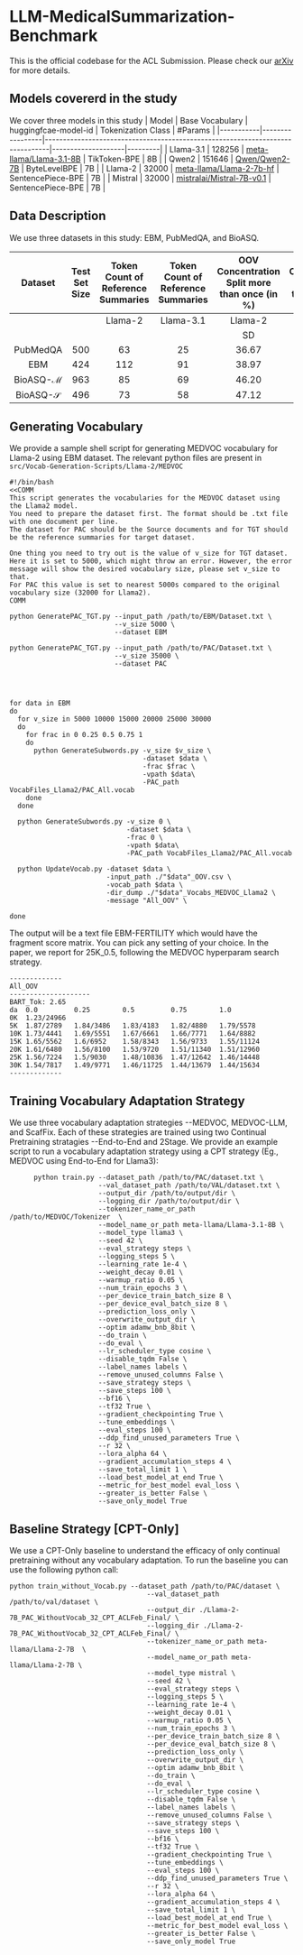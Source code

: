 # LLM-MedicalSummarization-Benchmark

This is the official codebase for the ACL Submission. Please check our [arXiv](http://arxiv.org/abs/2505.21242) for more details.

## Models covererd in the study
We cover three models in this study
| Model     | Base Vocabulary | huggingfcae-model-id                                                          | Tokenization Class | #Params |
|-----------|-----------------|-------------------------------------------------------------------------------|--------------------|---------|
| Llama-3.1 | 128256          | [meta-llama/Llama-3.1-8B](https://huggingface.co/meta-llama/Llama-3.1-8B)     | TikToken-BPE       | 8B      |
| Qwen2     | 151646          | [Qwen/Qwen2-7B](https://huggingface.co/Qwen/Qwen2-7B)                         | ByteLevelBPE       | 7B      |
| Llama-2   | 32000           | [meta-llama/Llama-2-7b-hf](https://huggingface.co/meta-llama/Llama-2-7b-hf)   | SentencePiece-BPE  | 7B      |
| Mistral   | 32000           | [mistralai/Mistral-7B-v0.1](https://huggingface.co/mistralai/Mistral-7B-v0.1) | SentencePiece-BPE  | 7B      |



## Data Description

We use three datasets in this study: EBM, PubMedQA, and BioASQ.

| Dataset | Test Set  Size | Token Count of Reference Summaries | Token Count of Reference Summaries | OOV Concentration Split more than once (in \%) | OOV Concentration Split more than once (in \%) | OOV Concentration Split more than once (in \%) | OOV Concentration Split more than once (in \%) | OOV Concentration Split more than thrice (in \%) | OOV Concentration Split more than thrice (in \%) | OOV Concentration Split more than thrice (in \%) | OOV Concentration Split more than thrice (in \%) | Unigram Novelty (in \%) |
|:---:|:---:|:---:|:---:|:---:|:---:|:---:|:---:|:---:|:---:|:---:|:---:|:---:|
|  |  | Llama-2 | Llama-3.1 | Llama-2 | Llama-2 | Llama-3.1 | Llama-3.1 | Llama-2 | Llama-2 | Llama-3.1 | Llama-3.1 |  |
|  |  |  |  | SD | RS | SD | RS | SD | RS | SD | RS |  |
| PubMedQA | 500 | 63 | 25 | 36.67 | 38.00 | 43.68 | 45.65 | 4.91 | 4.65 | 2.61 | 2.42 | 41.32 |
| EBM | 424 | 112 | 91 | 38.97 | 40.90 | 45.60 | 46.23 | 6.65 | 7.92 | 3.90 | 5.17 | 47.15 |
| BioASQ-$\mathcal{M}$ | 963 | 85 | 69 | 46.20 | 50.64 | 52.03 | 56.61 | 9.12 | 11.04 | 5.55 | 7.09 | 42.58 |
| BioASQ-$\mathcal{S}$ | 496 | 73 | 58 | 47.12 | 50.00 | 52.00 | 57.15 | 8.70 | 9.10 | 4.76 | 4.55 | 4.11 |

## Generating Vocabulary
We provide a sample shell script for generating MEDVOC vocabulary for Llama-2 using EBM dataset. The relevant python files are present in ```src/Vocab-Generation-Scripts/Llama-2/MEDVOC```

```
#!/bin/bash
<<COMM
This script generates the vocabularies for the MEDVOC dataset using the Llama2 model. 
You need to prepare the dataset first. The format should be .txt file with one document per line.
The dataset for PAC should be the Source documents and for TGT should be the reference summaries for target dataset. 

One thing you need to try out is the value of v_size for TGT dataset. Here it is set to 5000, which might throw an error. However, the error message will show the desired vocabulary size, please set v_size to that.
For PAC this value is set to nearest 5000s compared to the original vocabulary size (32000 for Llama2).
COMM

python GeneratePAC_TGT.py --input_path /path/to/EBM/Dataset.txt \
                          --v_size 5000 \
                          --dataset EBM

python GeneratePAC_TGT.py --input_path /path/to/PAC/Dataset.txt \
                          --v_size 35000 \
                          --dataset PAC




for data in EBM
do
  for v_size in 5000 10000 15000 20000 25000 30000
  do
    for frac in 0 0.25 0.5 0.75 1
    do
      python GenerateSubwords.py -v_size $v_size \
                                 -dataset $data \
                                 -frac $frac \
                                 -vpath $data\
                                 -PAC_path VocabFiles_Llama2/PAC_All.vocab
    done
  done

  python GenerateSubwords.py -v_size 0 \
                             -dataset $data \
                             -frac 0 \
                             -vpath $data\
                             -PAC_path VocabFiles_Llama2/PAC_All.vocab

  python UpdateVocab.py -dataset $data \
                        -input_path ./"$data"_OOV.csv \
                        -vocab_path $data \
                        -dir_dump ./"$data"_Vocabs_MEDVOC_Llama2 \
                        -message "All_OOV" \
                          
done
```
The output will be a text file EBM-FERTILITY which would have the fragment score matrix. You can pick any setting of your choice. In the paper, we report for 25K_0.5, following the MEDVOC hyperparam search strategy.
```
-------------
All_OOV
--------------------
BART_Tok: 2.65
da	0.0     	0.25    	0.5     	0.75    	1.0	
0K	1.23/24966	
5K	1.87/2789	1.84/3486	1.83/4183	1.82/4880	1.79/5578	
10K	1.73/4441	1.69/5551	1.67/6661	1.66/7771	1.64/8882	
15K	1.65/5562	1.6/6952	1.58/8343	1.56/9733	1.55/11124	
20K	1.61/6480	1.56/8100	1.53/9720	1.51/11340	1.51/12960	
25K	1.56/7224	1.5/9030	1.48/10836	1.47/12642	1.46/14448	
30K	1.54/7817	1.49/9771	1.46/11725	1.44/13679	1.44/15634	
-------------
```

## Training Vocabulary Adaptation Strategy

We use three vocabulary adaptation strategies --MEDVOC, MEDVOC-LLM, and ScafFix. Each of these strategies are trained using two Continual Pretraining stratagies --End-to-End and 2Stage. We provide an example script to run a vocabulary adaptation strategy using a CPT strategy (Eg., MEDVOC using End-to-End for Llama3): 

```
      python train.py --dataset_path /path/to/PAC/dataset.txt \
                      --val_dataset_path /path/to/VAL/dataset.txt \
                      --output_dir /path/to/output/dir \
                      --logging_dir /path/to/output/dir \
                      --tokenizer_name_or_path /path/to/MEDVOC/Tokenizer  \
                      --model_name_or_path meta-llama/Llama-3.1-8B \
                      --model_type llama3 \
                      --seed 42 \
                      --eval_strategy steps \
                      --logging_steps 5 \
                      --learning_rate 1e-4 \
                      --weight_decay 0.01 \
                      --warmup_ratio 0.05 \
                      --num_train_epochs 3 \
                      --per_device_train_batch_size 8 \
                      --per_device_eval_batch_size 8 \
                      --prediction_loss_only \
                      --overwrite_output_dir \
                      --optim adamw_bnb_8bit \
                      --do_train \
                      --do_eval \
                      --lr_scheduler_type cosine \
                      --disable_tqdm False \
                      --label_names labels \
                      --remove_unused_columns False \
                      --save_strategy steps \
                      --save_steps 100 \
                      --bf16 \
                      --tf32 True \
                      --gradient_checkpointing True \
                      --tune_embeddings \
                      --eval_steps 100 \
                      --ddp_find_unused_parameters True \
                      --r 32 \
                      --lora_alpha 64 \
                      --gradient_accumulation_steps 4 \
                      --save_total_limit 1 \
                      --load_best_model_at_end True \
                      --metric_for_best_model eval_loss \
                      --greater_is_better False \
                      --save_only_model True

```

## Baseline Strategy [CPT-Only]
We use a CPT-Only baseline to understand the efficacy of only continual pretraining without any vocabulary adaptation. To run the baseline you can use the following python call:

```
python train_without_Vocab.py --dataset_path /path/to/PAC/dataset \
                                  --val_dataset_path /path/to/val/dataset \
                                  --output_dir ./Llama-2-7B_PAC_WithoutVocab_32_CPT_ACLFeb_Final/ \
                                  --logging_dir ./Llama-2-7B_PAC_WithoutVocab_32_CPT_ACLFeb_Final/ \
                                  --tokenizer_name_or_path meta-llama/Llama-2-7B  \
                                  --model_name_or_path meta-llama/Llama-2-7B \
                                  --model_type mistral \
                                  --seed 42 \
                                  --eval_strategy steps \
                                  --logging_steps 5 \
                                  --learning_rate 1e-4 \
                                  --weight_decay 0.01 \
                                  --warmup_ratio 0.05 \
                                  --num_train_epochs 3 \
                                  --per_device_train_batch_size 8 \
                                  --per_device_eval_batch_size 8 \
                                  --prediction_loss_only \
                                  --overwrite_output_dir \
                                  --optim adamw_bnb_8bit \
                                  --do_train \
                                  --do_eval \
                                  --lr_scheduler_type cosine \
                                  --disable_tqdm False \
                                  --label_names labels \
                                  --remove_unused_columns False \
                                  --save_strategy steps \
                                  --save_steps 100 \
                                  --bf16 \
                                  --tf32 True \
                                  --gradient_checkpointing True \
                                  --tune_embeddings \
                                  --eval_steps 100 \
                                  --ddp_find_unused_parameters True \
                                  --r 32 \
                                  --lora_alpha 64 \
                                  --gradient_accumulation_steps 4 \
                                  --save_total_limit 1 \
                                  --load_best_model_at_end True \
                                  --metric_for_best_model eval_loss \
                                  --greater_is_better False \
                                  --save_only_model True

```

